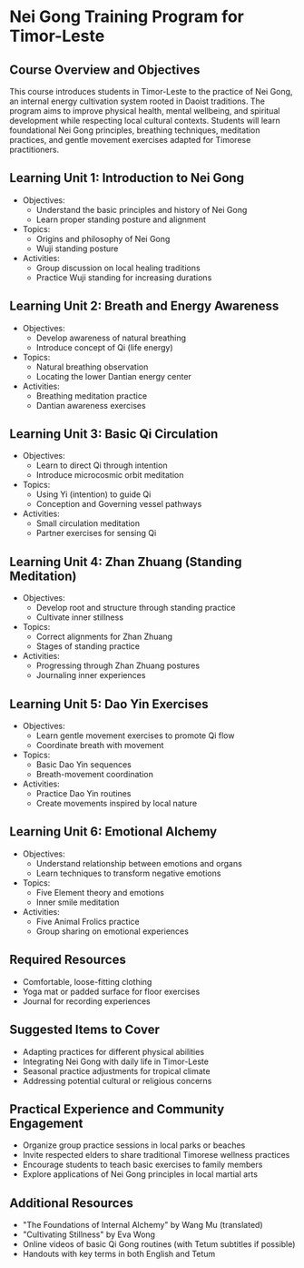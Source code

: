 # Nei Gong Training Program for Timor-Leste

## Course Overview and Objectives

This course introduces students in Timor-Leste to the practice of Nei Gong, an internal energy cultivation system rooted in Daoist traditions. The program aims to improve physical health, mental wellbeing, and spiritual development while respecting local cultural contexts. Students will learn foundational Nei Gong principles, breathing techniques, meditation practices, and gentle movement exercises adapted for Timorese practitioners.

## Learning Unit 1: Introduction to Nei Gong
- Objectives:
  * Understand the basic principles and history of Nei Gong
  * Learn proper standing posture and alignment
- Topics:
  * Origins and philosophy of Nei Gong 
  * Wuji standing posture
- Activities:
  * Group discussion on local healing traditions
  * Practice Wuji standing for increasing durations

## Learning Unit 2: Breath and Energy Awareness  
- Objectives:
  * Develop awareness of natural breathing
  * Introduce concept of Qi (life energy)
- Topics:
  * Natural breathing observation
  * Locating the lower Dantian energy center
- Activities:
  * Breathing meditation practice
  * Dantian awareness exercises

## Learning Unit 3: Basic Qi Circulation
- Objectives:
  * Learn to direct Qi through intention
  * Introduce microcosmic orbit meditation
- Topics:
  * Using Yi (intention) to guide Qi
  * Conception and Governing vessel pathways  
- Activities:
  * Small circulation meditation
  * Partner exercises for sensing Qi

## Learning Unit 4: Zhan Zhuang (Standing Meditation)
- Objectives:
  * Develop root and structure through standing practice
  * Cultivate inner stillness 
- Topics:
  * Correct alignments for Zhan Zhuang
  * Stages of standing practice
- Activities:
  * Progressing through Zhan Zhuang postures
  * Journaling inner experiences

## Learning Unit 5: Dao Yin Exercises
- Objectives:
  * Learn gentle movement exercises to promote Qi flow
  * Coordinate breath with movement
- Topics:
  * Basic Dao Yin sequences
  * Breath-movement coordination
- Activities:
  * Practice Dao Yin routines
  * Create movements inspired by local nature

## Learning Unit 6: Emotional Alchemy
- Objectives:
  * Understand relationship between emotions and organs
  * Learn techniques to transform negative emotions
- Topics:
  * Five Element theory and emotions
  * Inner smile meditation
- Activities:
  * Five Animal Frolics practice
  * Group sharing on emotional experiences

## Required Resources

- Comfortable, loose-fitting clothing
- Yoga mat or padded surface for floor exercises
- Journal for recording experiences

## Suggested Items to Cover

- Adapting practices for different physical abilities
- Integrating Nei Gong with daily life in Timor-Leste
- Seasonal practice adjustments for tropical climate
- Addressing potential cultural or religious concerns

## Practical Experience and Community Engagement

- Organize group practice sessions in local parks or beaches
- Invite respected elders to share traditional Timorese wellness practices
- Encourage students to teach basic exercises to family members
- Explore applications of Nei Gong principles in local martial arts

## Additional Resources

- "The Foundations of Internal Alchemy" by Wang Mu (translated)
- "Cultivating Stillness" by Eva Wong
- Online videos of basic Qi Gong routines (with Tetum subtitles if possible)
- Handouts with key terms in both English and Tetum